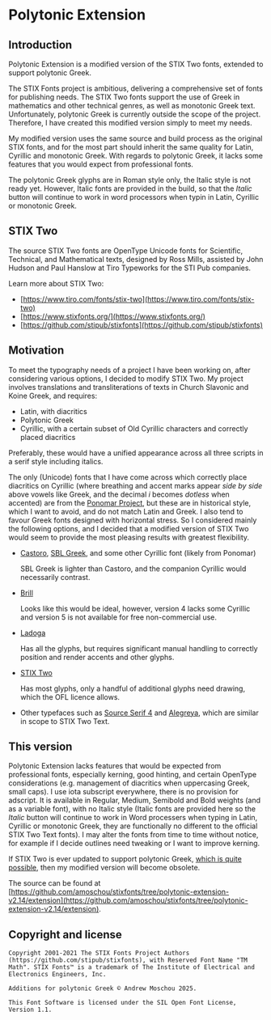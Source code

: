 # Polytonic Extension

## Introduction

Polytonic Extension is a modified version of the STIX Two fonts, extended to support polytonic Greek.

The STIX Fonts project is ambitious, delivering a comprehensive set of fonts for publishing needs. The STIX Two fonts support the use of Greek in mathematics and other technical genres, as well as monotonic Greek text. Unfortunately, polytonic Greek is currently outside the scope of the project. Therefore, I have created this modified version simply to meet my needs.

My modified version uses the same source and build process as the original STIX fonts, and for the most part should inherit the same quality for Latin, Cyrillic and monotonic Greek. With regards to polytonic Greek, it lacks some features that you would expect from professional fonts.

The polytonic Greek glyphs are in Roman style only, the Italic style is not ready yet. However, Italic fonts are provided in the build, so that the *Italic* button will continue to work in word processors when typin in Latin, Cyrillic or monotonic Greek.

## STIX Two

The source STIX Two fonts are OpenType Unicode fonts for Scientific, Technical, and Mathematical texts, designed by Ross Mills, assisted by John Hudson and Paul Hanslow at Tiro Typeworks for the STI Pub companies.

Learn more about STIX Two:
* [https://www.tiro.com/fonts/stix-two](https://www.tiro.com/fonts/stix-two)
* [https://www.stixfonts.org/](https://www.stixfonts.org/)
* [https://github.com/stipub/stixfonts](https://github.com/stipub/stixfonts)

## Motivation

To meet the typography needs of a project I have been working on, after considering various options, I decided to modify STIX Two. My project involves translations and transliterations of texts in Church Slavonic and Koine Greek, and requires:
  * Latin, with diacritics
  * Polytonic Greek
  * Cyrillic, with a certain subset of Old Cyrillic characters and correctly placed diacritics

Preferably, these would have a unified appearance across all three scripts in a serif style including italics.

The only (Unicode) fonts that I have come across which correctly place diacritics on Cyrillic (where breathing and accent marks appear *side by side* above vowels like Greek, and the decimal *i* becomes *dotless* when accented) are from the [Ponomar Project](https://sci.ponomar.net/), but these are in historical style, which I want to avoid, and do not match Latin and Greek. I also tend to favour Greek fonts designed with horizontal stress. So I considered mainly the following options, and I decided that a modified version of STIX Two would seem to provide the most pleasing results with greatest flexibility.

* [Castoro](https://www.tiro.com/fonts/castoro), [SBL Greek](https://www.sbl-site.org/educational/BiblicalFonts_SBLGreek.aspx), and some other Cyrillic font (likely from Ponomar)

  SBL Greek is lighter than Castoro, and the companion Cyrillic would necessarily contrast.
* [Brill](https://www.tiro.com/fonts/brill)

  Looks like this would be ideal, however, version 4 lacks some Cyrillic and version 5 is not available for free non-commercial use.
* [Ladoga](https://www.myfonts.com/collections/ladoga-font-paratype)

  Has all the glyphs, but requires significant manual handling to correctly position and render accents and other glyphs.
* [STIX Two](https://www.tiro.com/fonts/stix-two)

  Has most glyphs, only a handful of additional glyphs need drawing, which the OFL licence allows.
* Other typefaces such as [Source Serif 4](https://adobe-fonts.github.io/source-serif/) and [Alegreya](https://huertatipografica.com/en/fonts/alegreya-ht-pro), which are similar in scope to STIX Two Text.

## This version

Polytonic Extension lacks features that would be expected from professional fonts, especially kerning, good hinting, and certain OpenType considerations (e.g. management of diacritics when uppercasing Greek, small caps). I use iota subscript everywhere, there is no provision for adscript. It is available in Regular, Medium, Semibold and Bold weights (and as a variable font), with no Italic style (Italic fonts are provided here so the *Italic* button will continue to work in Word processers when typing in Latin, Cyrillic or monotonic Greek, they are functionally no different to the official STIX Two Text fonts). I may alter the fonts from time to time without notice, for example if I decide outlines need tweaking or I want to improve kerning.

If STIX Two is ever updated to support polytonic Greek, [which is quite possible](https://github.com/stipub/stixfonts/issues/146), then my modified version will become obsolete.

The source can be found at [https://github.com/amoschou/stixfonts/tree/polytonic-extension-v2.14/extension](https://github.com/amoschou/stixfonts/tree/polytonic-extension-v2.14/extension).

## Copyright and license

```
Copyright 2001-2021 The STIX Fonts Project Authors (https://github.com/stipub/stixfonts), with Reserved Font Name "TM Math". STIX Fonts™ is a trademark of The Institute of Electrical and Electronics Engineers, Inc.

Additions for polytonic Greek © Andrew Moschou 2025.

This Font Software is licensed under the SIL Open Font License, Version 1.1.
```
